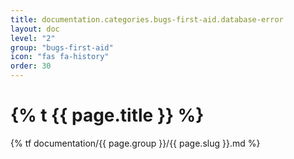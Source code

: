 ```yaml
---
title: documentation.categories.bugs-first-aid.database-error
layout: doc
level: "2"
group: "bugs-first-aid"
icon: "fas fa-history"
order: 30
---
```


# {% t {{ page.title }} %}

{% tf documentation/{{ page.group }}/{{ page.slug }}.md %}
